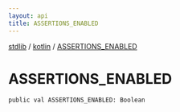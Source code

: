 ```yaml
---
layout: api
title: ASSERTIONS_ENABLED
---
```

[stdlib](../index.md) / [kotlin](index.md) / [ASSERTIONS_ENABLED](ASSERTIONS_ENABLED.md)

# ASSERTIONS_ENABLED

```
public val ASSERTIONS_ENABLED: Boolean
```
